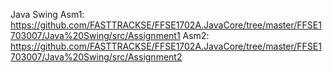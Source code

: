 Java Swing
Asm1: https://github.com/FASTTRACKSE/FFSE1702A.JavaCore/tree/master/FFSE1703007/Java%20Swing/src/Assignment1
Asm2: https://github.com/FASTTRACKSE/FFSE1702A.JavaCore/tree/master/FFSE1703007/Java%20Swing/src/Assignment2